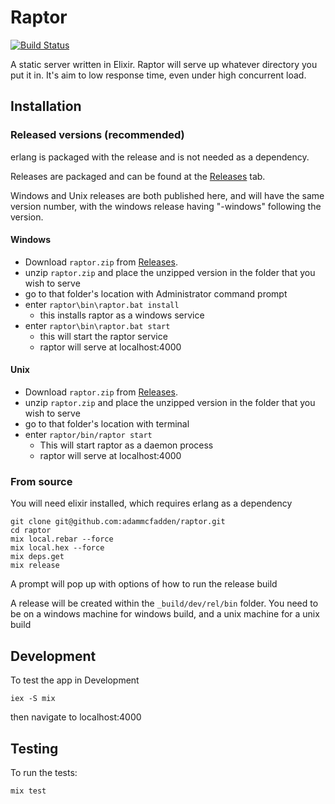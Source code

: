 # Raptor

[![Build Status](https://travis-ci.org/adammcfadden/raptor.svg?branch=master)](https://travis-ci.org/adammcfadden/raptor)

A static server written in Elixir. Raptor will serve up whatever directory you put it in. It's aim to low response time, even under high concurrent load.

## Installation

### Released versions (recommended)

erlang is packaged with the release and is not needed as a dependency.

Releases are packaged and can be found at the [Releases](https://github.com/adammcfadden/raptor/releases) tab.

Windows and Unix releases are both published here, and will have the same version number, with the windows release having "-windows" following the version.

#### Windows

* Download `raptor.zip` from [Releases](https://github.com/adammcfadden/raptor/releases).
* unzip `raptor.zip` and place the unzipped version in the folder that you wish to serve
* go to that folder's location with Administrator command prompt
* enter `raptor\bin\raptor.bat install`
  * this installs raptor as a windows service
* enter `raptor\bin\raptor.bat start`
  * this will start the raptor service
  * raptor will serve at localhost:4000

#### Unix

* Download `raptor.zip` from [Releases](https://github.com/adammcfadden/raptor/releases).
* unzip `raptor.zip` and place the unzipped version in the folder that you wish to serve
* go to that folder's location with terminal
* enter `raptor/bin/raptor start`
  * This will start raptor as a daemon process
  * raptor will serve at localhost:4000

### From source

You will need elixir installed, which requires erlang as a dependency

```
git clone git@github.com:adammcfadden/raptor.git
cd raptor
mix local.rebar --force
mix local.hex --force
mix deps.get
mix release
```

A prompt will pop up with options of how to run the release build

A release will be created within the `_build/dev/rel/bin` folder. You need to be on a windows machine for windows build, and a unix machine for a unix build

## Development

To test the app in Development
```
iex -S mix
```
then navigate to localhost:4000

## Testing

To run the tests:
```
mix test
```
